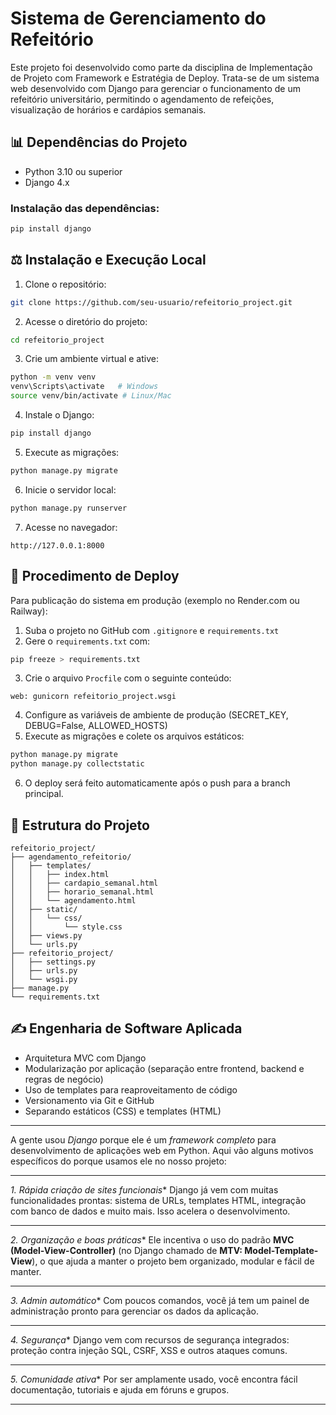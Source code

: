 # Sistema de Gerenciamento do Refeitório

Este projeto foi desenvolvido como parte da disciplina de Implementação de Projeto com Framework e Estratégia de Deploy. Trata-se de um sistema web desenvolvido com Django para gerenciar o funcionamento de um refeitório universitário, permitindo o agendamento de refeições, visualização de horários e cardápios semanais.

## 📊 Dependências do Projeto

- Python 3.10 ou superior
- Django 4.x

### Instalação das dependências:

```bash
pip install django
```

## ⚖️ Instalação e Execução Local

1. Clone o repositório:
```bash
git clone https://github.com/seu-usuario/refeitorio_project.git
```

2. Acesse o diretório do projeto:
```bash
cd refeitorio_project
```

3. Crie um ambiente virtual e ative:
```bash
python -m venv venv
venv\Scripts\activate   # Windows
source venv/bin/activate # Linux/Mac
```

4. Instale o Django:
```bash
pip install django
```

5. Execute as migrações:
```bash
python manage.py migrate
```

6. Inicie o servidor local:
```bash
python manage.py runserver
```

7. Acesse no navegador:
```
http://127.0.0.1:8000
```

## 🚀 Procedimento de Deploy

Para publicação do sistema em produção (exemplo no Render.com ou Railway):

1. Suba o projeto no GitHub com `.gitignore` e `requirements.txt`
2. Gere o `requirements.txt` com:
```bash
pip freeze > requirements.txt
```
3. Crie o arquivo `Procfile` com o seguinte conteúdo:
```
web: gunicorn refeitorio_project.wsgi
```
4. Configure as variáveis de ambiente de produção (SECRET_KEY, DEBUG=False, ALLOWED_HOSTS)
5. Execute as migrações e colete os arquivos estáticos:
```bash
python manage.py migrate
python manage.py collectstatic
```
6. O deploy será feito automaticamente após o push para a branch principal.

## 🧰 Estrutura do Projeto

```
refeitorio_project/
├── agendamento_refeitorio/
│   ├── templates/
│   │   ├── index.html
│   │   ├── cardapio_semanal.html
│   │   ├── horario_semanal.html
│   │   └── agendamento.html
│   ├── static/
│   │   └── css/
│   │       └── style.css
│   ├── views.py
│   └── urls.py
├── refeitorio_project/
│   ├── settings.py
│   ├── urls.py
│   └── wsgi.py
├── manage.py
└── requirements.txt
```

## ✍️ Engenharia de Software Aplicada

- Arquitetura MVC com Django
- Modularização por aplicação (separação entre frontend, backend e regras de negócio)
- Uso de templates para reaproveitamento de código
- Versionamento via Git e GitHub
- Separando estáticos (CSS) e templates (HTML)

---

A gente usou *Django* porque ele é um *framework completo* para desenvolvimento de aplicações web em Python. Aqui vão alguns motivos específicos do porque usamos ele no nosso projeto:

---

*1. Rápida criação de sites funcionais**
Django já vem com muitas funcionalidades prontas: sistema de URLs, templates HTML, integração com banco de dados e muito mais. Isso acelera o desenvolvimento.

---

*2. Organização e boas práticas**
Ele incentiva o uso do padrão **MVC (Model-View-Controller)** (no Django chamado de **MTV: Model-Template-View**), o que ajuda a manter o projeto bem organizado, modular e fácil de manter.

---

*3. Admin automático**
Com poucos comandos, você já tem um painel de administração pronto para gerenciar os dados da aplicação.

---

*4. Segurança**
Django vem com recursos de segurança integrados: proteção contra injeção SQL, CSRF, XSS e outros ataques comuns.

---

*5. Comunidade ativa**
Por ser amplamente usado, você encontra fácil documentação, tutoriais e ajuda em fóruns e grupos.

---